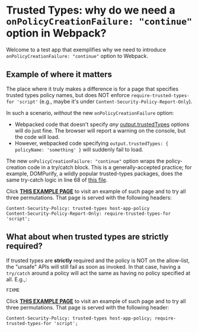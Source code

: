 # Trusted Types: why do we need a `onPolicyCreationFailure: "continue"` option in Webpack?

Welcome to a test app that exemplifies why we need to introduce `onPolicyCreationFailure: "continue"` option to Webpack.

## Example of where it matters
The place where it truly makes a difference is for a page that specifies trusted types policy names, but does NOT enforce `require-trusted-types-for 'script'` (e.g., maybe it's under `Content-Security-Policy-Report-Only`).

In such a scenario, *without* the new `onPolicyCreationFailure` option:
* Webpacked code that doesn't specify *any* [output.trustedTypes](https://webpack.js.org/configuration/output/#outputtrustedtypes) options will do just fine. The browser will report a warning on the console, but the code will load.
* However, webpacked code specifying `output.trustedTypes: { policyName: 'something' }` will suddenly fail to load.

The new `onPolicyCreationFailure: "continue"` option wraps the policy-creation code in a try/catch block. This is a generally-accepted practice; for example, DOMPurify, a wildly popular trusted-types packages, does the same try-catch logic in line 68 of [this file](https://github.com/cure53/DOMPurify/blob/1c63c4b5a7da8c036dfc32e148f1042d4a77c18e/src/purify.js#L68).

Click **[THIS EXAMPLE PAGE](http://example.com/report-only-csp)** to visit an example of such page and to try all three permutations. That page is served with the following headers:
```
Content-Security-Policy: trusted-types host-app-policy
Content-Security-Policy-Report-Only: require-trusted-types-for 'script';
```

## What about when trusted types are strictly required?

If trusted types are **strictly** required and the policy is NOT on the allow-list, the "unsafe" APIs will still fail as soon as invoked. In that case, having a `try/catch` around a policy will act the same as having no policy specified at all. E.g.,:

```
FIXME
```
Click **[THIS EXAMPLE PAGE](http://example.com/report-only-csp)** to visit an example of such page and to try all three permutations. That page is served with the following header:

```
Content-Security-Policy: trusted-types host-app-policy; require-trusted-types-for 'script';
```

